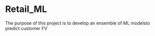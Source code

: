 # Retail_ML
The purpose of this project is to develop an ensemble of ML modelsto predict customer FV
